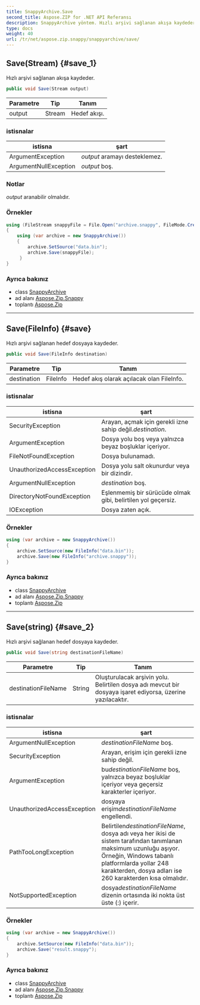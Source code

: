```yaml
---
title: SnappyArchive.Save
second_title: Aspose.ZIP for .NET API Referansı
description: SnappyArchive yöntem. Hızlı arşivi sağlanan akışa kaydeder.
type: docs
weight: 40
url: /tr/net/aspose.zip.snappy/snappyarchive/save/
---
```

## Save(Stream) {#save_1}

Hızlı arşivi sağlanan akışa kaydeder.

```csharp
public void Save(Stream output)
```

| Parametre | Tip | Tanım |
| --- | --- | --- |
| output | Stream | Hedef akışı. |

### istisnalar

| istisna | şart |
| --- | --- |
| ArgumentException | *output* aramayı desteklemez. |
| ArgumentNullException | *output* boş. |

### Notlar

*output* aranabilir olmalıdır.

### Örnekler

```csharp
using (FileStream snappyFile = File.Open("archive.snappy", FileMode.Create))
{
    using (var archive = new SnappyArchive())
    {
        archive.SetSource("data.bin");
        archive.Save(snappyFile);
     }
}
```

### Ayrıca bakınız

* class [SnappyArchive](../)
* ad alanı [Aspose.Zip.Snappy](../../snappyarchive/)
* toplantı [Aspose.Zip](../../../)

---

## Save(FileInfo) {#save}

Hızlı arşivi sağlanan hedef dosyaya kaydeder.

```csharp
public void Save(FileInfo destination)
```

| Parametre | Tip | Tanım |
| --- | --- | --- |
| destination | FileInfo | Hedef akış olarak açılacak olan FileInfo. |

### istisnalar

| istisna | şart |
| --- | --- |
| SecurityException | Arayan, açmak için gerekli izne sahip değil.*destination*. |
| ArgumentException | Dosya yolu boş veya yalnızca beyaz boşluklar içeriyor. |
| FileNotFoundException | Dosya bulunamadı. |
| UnauthorizedAccessException | Dosya yolu salt okunurdur veya bir dizindir. |
| ArgumentNullException | *destination* boş. |
| DirectoryNotFoundException | Eşlenmemiş bir sürücüde olmak gibi, belirtilen yol geçersiz. |
| IOException | Dosya zaten açık. |

### Örnekler

```csharp
using (var archive = new SnappyArchive()) 
{
    archive.SetSource(new FileInfo("data.bin"));
    archive.Save(new FileInfo("archive.snappy"));
}
```

### Ayrıca bakınız

* class [SnappyArchive](../)
* ad alanı [Aspose.Zip.Snappy](../../snappyarchive/)
* toplantı [Aspose.Zip](../../../)

---

## Save(string) {#save_2}

Hızlı arşivi sağlanan hedef dosyaya kaydeder.

```csharp
public void Save(string destinationFileName)
```

| Parametre | Tip | Tanım |
| --- | --- | --- |
| destinationFileName | String | Oluşturulacak arşivin yolu. Belirtilen dosya adı mevcut bir dosyaya işaret ediyorsa, üzerine yazılacaktır. |

### istisnalar

| istisna | şart |
| --- | --- |
| ArgumentNullException | *destinationFileName* boş. |
| SecurityException | Arayan, erişim için gerekli izne sahip değil. |
| ArgumentException | bu*destinationFileName* boş, yalnızca beyaz boşluklar içeriyor veya geçersiz karakterler içeriyor. |
| UnauthorizedAccessException | dosyaya erişim*destinationFileName* engellendi. |
| PathTooLongException | Belirtilen*destinationFileName*, dosya adı veya her ikisi de sistem tarafından tanımlanan maksimum uzunluğu aşıyor. Örneğin, Windows tabanlı platformlarda yollar 248 karakterden, dosya adları ise 260 karakterden kısa olmalıdır. |
| NotSupportedException | dosya*destinationFileName* dizenin ortasında iki nokta üst üste (:) içerir. |

### Örnekler

```csharp
using (var archive = new SnappyArchive()) 
{
    archive.SetSource(new FileInfo("data.bin"));
    archive.Save("result.snappy");
}
```

### Ayrıca bakınız

* class [SnappyArchive](../)
* ad alanı [Aspose.Zip.Snappy](../../snappyarchive/)
* toplantı [Aspose.Zip](../../../)


